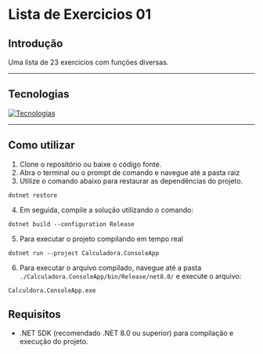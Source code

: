 # Lista de Exercicios 01

## Introdução

Uma lista de 23 exercicios com funções diversas.

---
## Tecnologias

[![Tecnologias](https://skillicons.dev/icons?i=git,github,cs,dotnet,visualstudio)](https://skillicons.dev)

---
## Como utilizar

1. Clone o repositório ou baixe o código fonte.
2. Abra o terminal ou o prompt de comando e navegue até a pasta raiz
3. Utilize o comando abaixo para restaurar as dependências do projeto.

```
dotnet restore
```

4. Em seguida, compile a solução utilizando o comando:
   
```
dotnet build --configuration Release
```

5. Para executar o projeto compilando em tempo real
   
```
dotnet run --project Calculadora.ConsoleApp
```

6. Para executar o arquivo compilado, navegue até a pasta `./Calculadora.ConsoleApp/bin/Release/net8.0/` e execute o arquivo:
   
```
Calculdora.ConsoleApp.exe
```

## Requisitos

- .NET SDK (recomendado .NET 8.0 ou superior) para compilação e execução do projeto.
